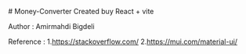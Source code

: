 
#   M o n e y - C o n v e r t e r 
 
Created buy React + vite 

Author : Amirmahdi Bigdeli

Reference : 
1.https://stackoverflow.com/
2.https://mui.com/material-ui/ 
